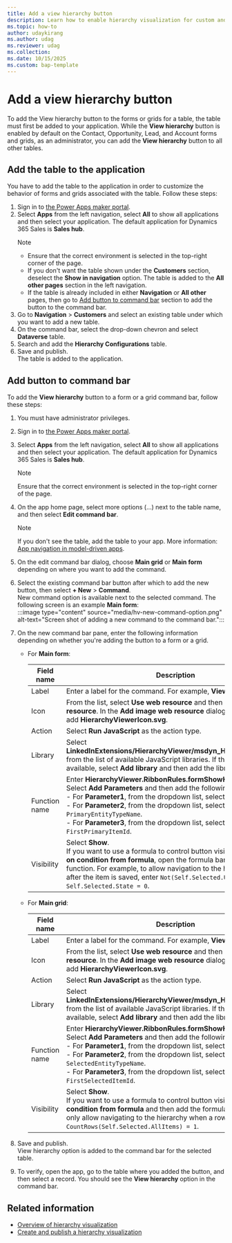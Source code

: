 ```yaml
---
title: Add a view hierarchy button
description: Learn how to enable hierarchy visualization for custom and other tables in your organization.
ms.topic: how-to
author: udaykirang
ms.author: udag
ms.reviewer: udag
ms.collection: 
ms.date: 10/15/2025
ms.custom: bap-template 
---
```


# Add a view hierarchy button

To add the View hierarchy button to the forms or grids for a table, the table must first be added to your application. While the **View hierarchy** button is enabled by default on the Contact, Opportunity, Lead, and Account forms and grids, as an administrator, you can add the **View hierarchy** button to all other tables.

## Add the table to the application  

You have to add the table to the application in order to customize the behavior of forms and grids associated with the table. Follow these steps:

1. Sign in to [the Power Apps maker portal](https://make.powerapps.com/).  
1. Select **Apps** from the left navigation, select **All** to show all applications and then select your application. The default application for Dynamics 365 Sales is **Sales hub**.  
    > [!NOTE]
    > - Ensure that the correct environment is selected in the top-right corner of the page.  
    > - If you don't want the table shown under the **Customers** section, deselect the **Show in navigation** option. The table is added to the **All other pages** section in the left navigation.  
    > - If the table is already included in either **Navigation** or **All other** pages, then go to [Add button to command bar](#add-button-to-command-bar) section to add the button to the command bar.  
1. Go to **Navigation** > **Customers** and select an existing table under which you want to add a new table.  
1. On the command bar, select the drop-down chevron and select **Dataverse** table.  
1. Search and add the **Hierarchy Configurations** table.  
1. Save and publish.  
    The table is added to the application.

## Add button to command bar

To add the **View hierarchy** button to a form or a grid command bar, follow these steps:

1. You must have administrator privileges.  
1. Sign in to [the Power Apps maker portal](https://make.powerapps.com/).  
1. Select **Apps** from the left navigation, select **All** to show all applications and then select your application. The default application for Dynamics 365 Sales is **Sales hub**.  
    > [!NOTE]
    > Ensure that the correct environment is selected in the top-right corner of the page.  
1. On the app home page, select more options (...) next to the table name, and then select **Edit command bar**.
    > [!NOTE]
    > If you don't see the table, add the table to your app. More information: [App navigation in model-driven apps](/power-apps/maker/model-driven-apps/app-navigation).  
1. On the edit command bar dialog, choose **Main grid** or **Main form** depending on where you want to add the command.  
1. Select the existing command bar button after which to add the new button, then select **+ New** > **Command**.  
    New command option is available next to the selected command. The following screen is an example **Main form**:  
    :::image type="content" source="media/hv-new-command-option.png" alt-text="Screen shot of adding a new command to the command bar.":::  
1. On the new command bar pane, enter the following information depending on whether you're adding the button to a form or a grid.  

    - For **Main form**:  

        | Field name | Description |
        |------------|-------------|
        | Label | Enter a label for the command. For example, **View hierarchy**. |
        | Icon | From the list, select **Use web resource** and then select **Add web resource**. In the **Add image web resource** dialog box, search and add **HierarchyViewerIcon.svg**. |
        | Action | Select **Run JavaScript** as the action type. |
        | Library | Select **LinkedInExtensions/HierarchyViewer/msdyn_HierarchyViewer.js** from the list of available JavaScript libraries. If the library isn't available, select **Add library** and then add the library to the list. |
        | Function name | Enter **HierarchyViewer.RibbonRules.formShowHierarchyViewer**.<br>Select **Add Parameters** and then add the following parameters: <br>- For **Parameter1**, from the dropdown list, select `PrimaryControl`.<br>- For **Parameter2**, from the dropdown list, select `PrimaryEntityTypeName`.<br>- For **Parameter3**, from the dropdown list, select `FirstPrimaryItemId`. |
        | Visibility | Select **Show**.<br>If you want to use a formula to control button visibility, select **Show on condition from formula**, open the formula bar, and add a function. For example, to allow navigation to the hierarchy only after the item is saved, enter `Not(Self.Selected.Unsaved) && Self.Selected.State = 0`. |

    - For **Main grid**:  

        | Field name | Description |
        |------------|-------------|
        | Label | Enter a label for the command. For example, **View hierarchy**. |
        | Icon | From the list, select **Use web resource** and then select **Add web resource**. In the **Add image web resource** dialog box, search and add **HierarchyViewerIcon.svg**. |
        | Action | Select **Run JavaScript** as the action type. |
        | Library | Select **LinkedInExtensions/HierarchyViewer/msdyn_HierarchyViewer.js** from the list of available JavaScript libraries. If the library isn't available, select **Add library** and then add the library to the list. |
        | Function name | Enter **HierarchyViewer.RibbonRules.formShowHierarchyViewer**.<br>Select **Add Parameters** and then add the following parameters: <br>- For **Parameter1**, from the dropdown list, select `SelectedControl`.<br>- For **Parameter2**, from the dropdown list, select `SelectedEntityTypeName`.<br>- For **Parameter3**, from the dropdown list, select `FirstSelectedItemId`. |
        | Visibility | Select **Show**.<br>If you want to use a formula to control button visibility, select **Show condition from formula** and then add the formula. For example, to only allow navigating to the hierarchy when a row is selected, enter `CountRows(Self.Selected.AllItems) = 1`. |  

1. Save and publish.  
    View hierarchy option is added to the command bar for the selected table.  
1. To verify, open the app, go to the table where you added the button, and then select a record. You should see the **View hierarchy** option in the command bar.  

## Related information

- [Overview of hierarchy visualization](hierarchy-visualization.md)  
- [Create and publish a hierarchy visualization](create-activate-hierarchy-visualizations.md)

